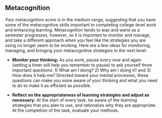 ## Metacognition

Your metacognition score is in the medium range, suggesting that you have some of the metacognitive skills important to completing college-level work and enhancing learning. Metacognition tends to wax and wane as a semester progresses, however, so it is important to monitor and manage, and take a different approach when you feel like the strategies you are using no longer seem to be working. Here are a few ideas for monitoring, managing, and bringing your metacognitive strategies to the next level:

* **Monitor your thinking:** As you work, pause every now and again (setting a timer will help you remember to pause) to ask yourself three important questions: 1) What am I doing? 2) Why am I doing it? and 3) How does it help me? Directed toward your mental processes, these questions can make you more aware of your thinking and what you need to do to make it as efficient as possible.

* **Reflect on the appropriateness of learning strategies and adjust as necessary:** At the start of every task, be aware of the learning strategies that you plan to use, and rationalize why they are appropriate. At the completion of the task, evaluate your methods. 
